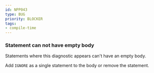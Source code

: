 ```yaml
---
id: NPP043
type: BUG
priority: BLOCKER
tags:
- compile-time
---
```


### Statement can not have empty body

Statements where this diagnostic appears can't have an empty body.

Add `IGNORE` as a single statement to the body or remove the statement.


